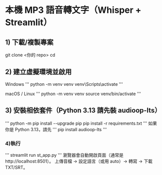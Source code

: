 # 本機 MP3 語音轉文字（Whisper + Streamlit）

## 1) 下載/複製專案
git clone <你的 repo>
cd <repo-root>

## 2) 建立虛擬環境並啟用
Windows
'''
python -m venv venv
venv\Scripts\activate
'''

macOS / Linux
'''
python -m venv venv
source venv/bin/activate
'''

## 3) 安裝相依套件（Python 3.13 請先裝 audioop-lts）
'''
python -m pip install --upgrade pip
pip install -r requirements.txt
'''
如果你是 Python 3.13，請先
'''
pip install audioop-lts
'''

### 4)執行
'''
streamlit run st_app.py
'''
瀏覽器會自動開啟頁面（通常是 http://localhost:8501）。
上傳音檔 → 設定語言（或用 auto）→ 轉寫 → 下載 TXT/SRT。
